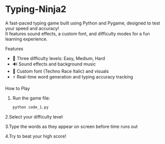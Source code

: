 ﻿# Typing-Ninja2


A fast-paced typing game built using Python and Pygame, designed to test your speed and accuracy!  
It features sound effects, a custom font, and difficulty modes for a fun learning experience.

 Features
- 🧠 Three difficulty levels: Easy, Medium, Hard  
- 🔊 Sound effects and background music  
- 🎨 Custom font (Techno Race Italic) and visuals  
- ⚡ Real-time word generation and typing accuracy tracking  

 How to Play
1. Run the game file:
   ```bash
   python code_1.py

2.Select your difficulty level

3.Type the words as they appear on screen before time runs out

4.Try to beat your high score!



